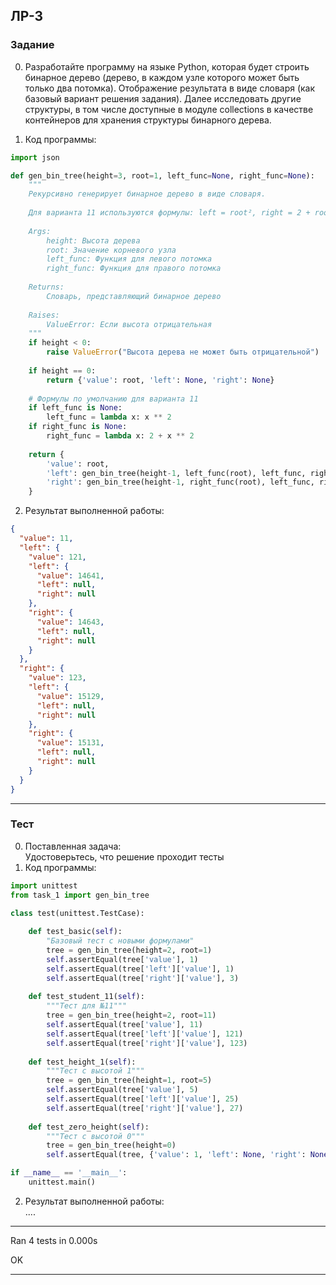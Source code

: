 
## ЛР-3

### Задание
0. Разработайте программу на языке Python, которая будет строить бинарное дерево (дерево, в каждом узле которого может быть только два потомка). Отображение результата в виде словаря (как базовый вариант решения задания). Далее исследовать другие структуры, в том числе доступные в модуле collections в качестве контейнеров для хранения структуры бинарного дерева. 

1. Код программы:

```py
import json

def gen_bin_tree(height=3, root=1, left_func=None, right_func=None):
    """
    Рекурсивно генерирует бинарное дерево в виде словаря.
    
    Для варианта 11 используются формулы: left = root², right = 2 + root²
    
    Args:
        height: Высота дерева
        root: Значение корневого узла
        left_func: Функция для левого потомка
        right_func: Функция для правого потомка
    
    Returns:
        Словарь, представляющий бинарное дерево
    
    Raises:
        ValueError: Если высота отрицательная
    """
    if height < 0:
        raise ValueError("Высота дерева не может быть отрицательной")
    
    if height == 0:
        return {'value': root, 'left': None, 'right': None}
    
    # Формулы по умолчанию для варианта 11
    if left_func is None:
        left_func = lambda x: x ** 2
    if right_func is None:
        right_func = lambda x: 2 + x ** 2
    
    return {
        'value': root,
        'left': gen_bin_tree(height-1, left_func(root), left_func, right_func),
        'right': gen_bin_tree(height-1, right_func(root), left_func, right_func)
    }
```

2. Результат выполненной работы:  
```json
{
  "value": 11,
  "left": {
    "value": 121,
    "left": {
      "value": 14641,
      "left": null,
      "right": null
    },
    "right": {
      "value": 14643,
      "left": null,
      "right": null
    }
  },
  "right": {
    "value": 123,
    "left": {
      "value": 15129,
      "left": null,
      "right": null
    },
    "right": {
      "value": 15131,
      "left": null,
      "right": null
    }
  }
}
```
---
### Тест
0. Поставленная задача:  
Удостоверьтесь, что решение проходит тесты
1. Код программы:

```py
import unittest
from task_1 import gen_bin_tree

class test(unittest.TestCase):
    
    def test_basic(self):
        "Базовый тест с новыми формулами"
        tree = gen_bin_tree(height=2, root=1)
        self.assertEqual(tree['value'], 1)
        self.assertEqual(tree['left']['value'], 1)
        self.assertEqual(tree['right']['value'], 3)
    
    def test_student_11(self):
        """Тест для №11"""
        tree = gen_bin_tree(height=2, root=11)
        self.assertEqual(tree['value'], 11)
        self.assertEqual(tree['left']['value'], 121)
        self.assertEqual(tree['right']['value'], 123)
    
    def test_height_1(self):
        """Тест с высотой 1"""
        tree = gen_bin_tree(height=1, root=5)
        self.assertEqual(tree['value'], 5)
        self.assertEqual(tree['left']['value'], 25)
        self.assertEqual(tree['right']['value'], 27)
    
    def test_zero_height(self):
        """Тест с высотой 0"""
        tree = gen_bin_tree(height=0)
        self.assertEqual(tree, {'value': 1, 'left': None, 'right': None})

if __name__ == '__main__':
    unittest.main()
```

2. Результат выполненной работы:  
....
----------------------------------------------------------------------
Ran 4 tests in 0.000s

OK

---